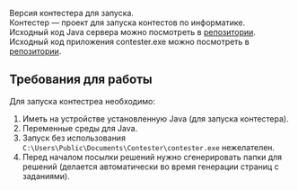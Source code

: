 Версия контестера для запуска.  
Контестер — проект для запуска контестов по информатике.  
Исходный код Java сервера можно посмотреть в [репозитории](https://github.com/slavashestakov2005/Contester).  
Исходный код приложения contester.exe можно посмотреть в [репозитории](https://github.com/slavashestakov2005/Contester_local).

## Требования для работы
Для запуска контестреа необходимо:
1. Иметь на устройстве установленную Java (для запуска контестера).
2. Переменные среды для Java.
3. Запуск без использования `C:\Users\Public\Documents\Contester\contester.exe` нежелателен.
4. Перед началом посылки решений нужно сгенерировать папки для решений (делается автоматически во время генерации страниц с заданиями).
